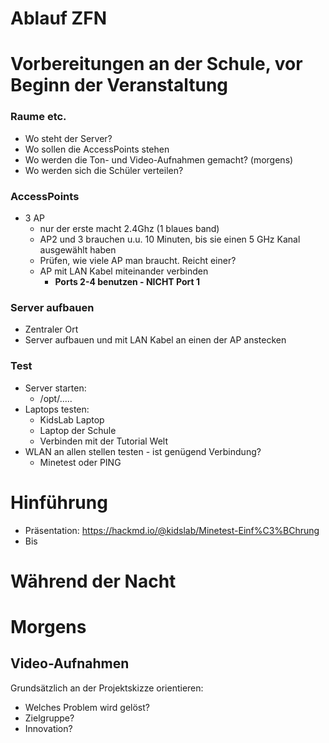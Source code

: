 # Ablauf ZFN



# Vorbereitungen an der Schule, vor Beginn der Veranstaltung

### Raume etc.

- Wo steht der Server?
- Wo sollen die AccessPoints stehen
- Wo werden die Ton- und Video-Aufnahmen gemacht? (morgens)
- Wo werden sich die Schüler verteilen?

### AccessPoints

- 3 AP
  - nur der erste macht 2.4Ghz (1 blaues band)
  - AP2 und 3 brauchen u.u. 10 Minuten, bis sie einen 5 GHz Kanal ausgewählt haben
  - Prüfen, wie viele AP man braucht. Reicht einer?
  - AP mit LAN Kabel miteinander verbinden 
    - **Ports 2-4 benutzen - NICHT Port 1**

### Server aufbauen

- Zentraler Ort 
- Server aufbauen und mit LAN Kabel an einen der AP anstecken

### Test

- Server starten:
  - /opt/.....
- Laptops testen:
  - KidsLab Laptop 
  - Laptop der Schule
  - Verbinden mit der Tutorial Welt
- WLAN an allen stellen testen - ist genügend Verbindung?
  - Minetest oder PING



# Hinführung 

- Präsentation: https://hackmd.io/@kidslab/Minetest-Einf%C3%BChrung
- Bis 

# Während der Nacht



# Morgens

## Video-Aufnahmen

Grundsätzlich an der Projektskizze orientieren:

- Welches Problem wird gelöst?
- Zielgruppe?
- Innovation?

